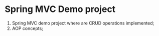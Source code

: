 # Spring MVC Demo project
1. Spring MVC demo project where are CRUD operations implemented;  
2. AOP concepts;

